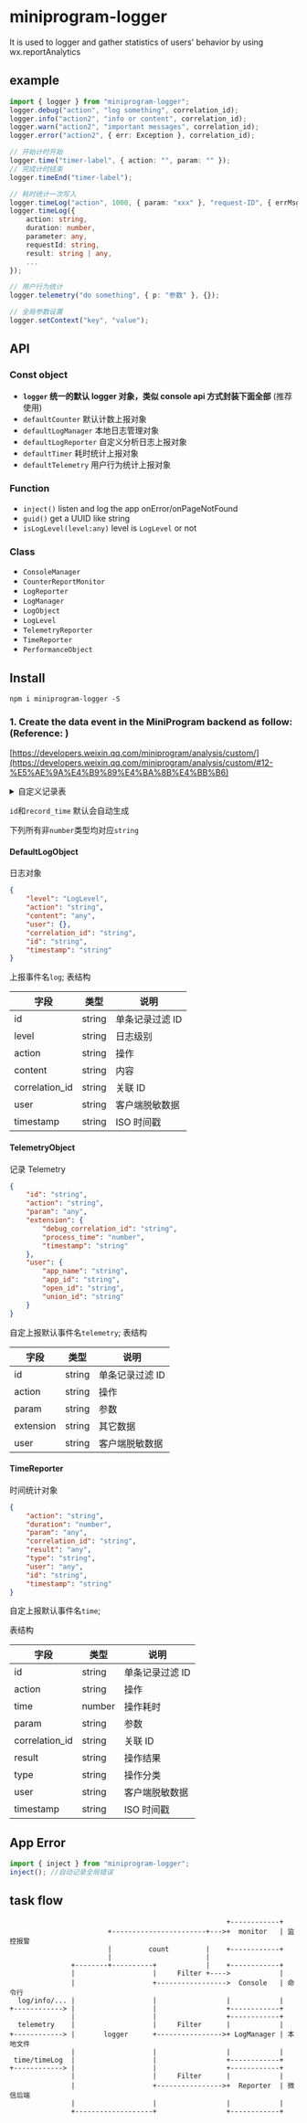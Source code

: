 # miniprogram-logger

It is used to logger and gather statistics of users' behavior by using wx.reportAnalytics

## example

```ts
import { logger } from "miniprogram-logger";
logger.debug("action", "log something", correlation_id);
logger.info("action2", "info or content", correlation_id);
logger.warn("action2", "important messages", correlation_id);
logger.error("action2", { err: Exception }, correlation_id);

// 开始计时开始
logger.time("timer-label", { action: "", param: "" });
// 完成计时结束
logger.timeEnd("timer-label");

// 耗时统计一次写入
logger.timeLog("action", 1000, { param: "xxx" }, "request-ID", { errMsg: "" },"type");
logger.timeLog({
    action: string,
    duration: number,
    parameter: any,
    requestId: string,
    result: string | any,
    ...
});

// 用户行为统计
logger.telemetry("do something", { p: "参数" }, {});

// 全局参数设置
logger.setContext("key", "value");
```

## API

### Const object

-   **`logger` 统一的默认 logger 对象，类似 console api 方式封装下面全部** (推荐使用)
-   `defaultCounter` 默认计数上报对象
-   `defaultLogManager` 本地日志管理对象
-   `defaultLogReporter` 自定义分析日志上报对象
-   `defaultTimer` 耗时统计上报对象
-   `defaultTelemetry` 用户行为统计上报对象

### Function

-   `inject()` listen and log the app onError/onPageNotFound
-   `guid()` get a UUID like string
-   `isLogLevel(level:any)` level is `LogLevel` or not

### Class

-   `ConsoleManager`
-   `CounterReportMonitor`
-   `LogReporter`
-   `LogManager`
-   `LogObject`
-   `LogLevel`
-   `TelemetryReporter`
-   `TimeReporter`
-   `PerformanceObject`

## Install

`npm i miniprogram-logger -S`

### 1. Create the data event in the MiniProgram backend as follow:(Reference: )

[https://developers.weixin.qq.com/miniprogram/analysis/custom/](https://developers.weixin.qq.com/miniprogram/analysis/custom/#12-%E5%AE%9A%E4%B9%89%E4%BA%8B%E4%BB%B6)

<details>

<summary>自定义记录表
</summary>

-   ![log](https://user-images.githubusercontent.com/6290356/56664307-7ac2c800-66da-11e9-8d65-2d0a1ec6d38b.png)
-   ![telemetry](https://user-images.githubusercontent.com/6290356/50898526-666bff80-144a-11e9-84e1-c85d6259255e.png)
-   ![time](https://user-images.githubusercontent.com/6290356/57513891-e6936a80-7341-11e9-84e3-266d6ad5c3d8.png)

</details>

`id`和`record_time` 默认会自动生成

下列所有非`number`类型均对应`string`

#### DefaultLogObject

日志对象

```json
{
    "level": "LogLevel",
    "action": "string",
    "content": "any",
    "user": {},
    "correlation_id": "string",
    "id": "string",
    "timestamp": "string"
}
```

上报事件名`log`;
表结构

| 字段           | 类型   | 说明            |
| -------------- | ------ | --------------- |
| id             | string | 单条记录过滤 ID |
| level          | string | 日志级别        |
| action         | string | 操作            |
| content        | string | 内容            |
| correlation_id | string | 关联 ID         |
| user           | string | 客户端脱敏数据  |
| timestamp      | string | ISO 时间戳      |

#### TelemetryObject

记录 Telemetry

```json
{
    "id": "string",
    "action": "string",
    "param": "any",
    "extension": {
        "debug_correlation_id": "string",
        "process_time": "number",
        "timestamp": "string"
    },
    "user": {
        "app_name": "string",
        "app_id": "string",
        "open_id": "string",
        "union_id": "string"
    }
}
```

自定上报默认事件名`telemetry`;
表结构

| 字段      | 类型   | 说明            |
| --------- | ------ | --------------- |
| id        | string | 单条记录过滤 ID |
| action    | string | 操作            |
| param     | string | 参数            |
| extension | string | 其它数据        |
| user      | string | 客户端脱敏数据  |

#### TimeReporter

时间统计对象

```json
{
    "action": "string",
    "duration": "number",
    "param": "any",
    "correlation_id": "string",
    "result": "any",
    "type": "string",
    "user": "any",
    "id": "string",
    "timestamp": "string"
}
```

自定上报默认事件名`time`;

表结构

| 字段           | 类型   | 说明            |
| -------------- | ------ | --------------- |
| id             | string | 单条记录过滤 ID |
| action         | string | 操作            |
| time           | number | 操作耗时        |
| param          | string | 参数            |
| correlation_id | string | 关联 ID         |
| result         | string | 操作结果        |
| type           | string | 操作分类        |
| user           | string | 客户端脱敏数据  |
| timestamp      | string | ISO 时间戳      |

## App Error

```js
import { inject } from "miniprogram-logger";
inject(); //自动记录全局错误
```

## task flow

```
                                                     +------------+
                        +-----------------------+--->+  monitor   | 监控报警
                        |         count         |    +------------+
                        |                       |
               +--------+----------+            |    +------------+
               |                   |     Filter +---->            |
               |                   +----------------->  Console   | 命令行
  log/info/... |                   |                 |            |
+------------> |                   |                 +------------+
               |                   |                 +------------+
  telemetry    |                   |     Filter      |            |
+------------> |       logger      +---------------->+ LogManager | 本地文件
               |                   |                 |            |
 time/timeLog  |                   |                 +------------+
+------------> |                   |                 +------------+
               |                   |     Filter      |            |
               |                   +---------------->+  Reporter  | 微信后端
               |                   |                 |            |
               +-------------------+                 +------------+
```
